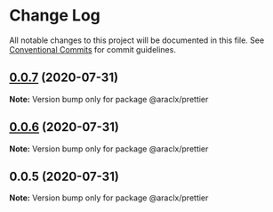 # Change Log

All notable changes to this project will be documented in this file.
See [Conventional Commits](https://conventionalcommits.org) for commit guidelines.

## [0.0.7](https://github.com/araclx/styleguide/compare/@araclx/prettier@0.0.6...@araclx/prettier@0.0.7) (2020-07-31)

**Note:** Version bump only for package @araclx/prettier





## [0.0.6](https://github.com/araclx/styleguide/compare/@araclx/prettier@0.0.5...@araclx/prettier@0.0.6) (2020-07-31)

**Note:** Version bump only for package @araclx/prettier





## 0.0.5 (2020-07-31)

**Note:** Version bump only for package @araclx/prettier
